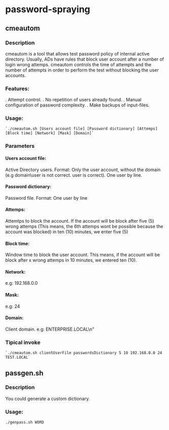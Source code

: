 # password-spraying

## cmeautom

### Description
cmeautom is a tool that allows test password policy of internal active directory. Usually, ADs have rules that block user account after a number of login wrong attemps. cmeautom controls the time of attempts and the number of attempts in order to perform the test without blocking the user accounts.

### Features: 
. Attempt control.
. No repetition of users already found.
. Manual configuration of password complexity.
. Make backups of input-files.

### Usage:
	`./cmeautom.sh [Users account file] [Password dictionary] [Attemps] [Block time] [Network] [Mask] [Domain]`

### Parameters

#### Users account file:	 
Active Directory users. Format: Only the user account, without the domain (e.g domain\user is not correct. user is correct). One user by line.

#### Password dictionary:
Password file. Format: One user by line

#### Attemps:	
Attemtps to block the account. If the account will be block after five (5) wrong attemps (This means, the 6th attemps wont be possible because the account was blocked) in ten (10) minutes, we enter five (5)

#### Block time:	
Window time to block the user account. This means, if the account will be block after x wrong attemps in 10 minutes, we entered ten (10).

#### Network:	 
e.g: 192.168.0.0

#### Mask:	
e.g: 24

#### Domain: 	
Client domain. e.g: ENTERPRISE.LOCAL\n"

### Tipical invoke
    `./cmeautom.sh clientUserFile passwordsDictionary 5 10 192.168.0.0 24 TEST.LOCAL`
    
    
## passgen.sh

### Description
You could generate a custom dictionary.

### Usage:
`./genpass.sh WORD`
